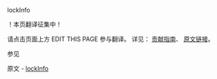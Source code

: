  lockInfo

 ！本页翻译征集中！

请点击页面上方 EDIT THIS PAGE 参与翻译。
详见：
[贡献指南]( https://github.com/whaleal/MongoDB-Manual-zh/blob/master/CONTRIBUTING.md )、
[原文链接](  https://docs.mongodb.com/manual/reference/command/lockInfo/  )。

 参见

原文 - [lockInfo]( https://docs.mongodb.com/manual/reference/command/lockInfo/ )

